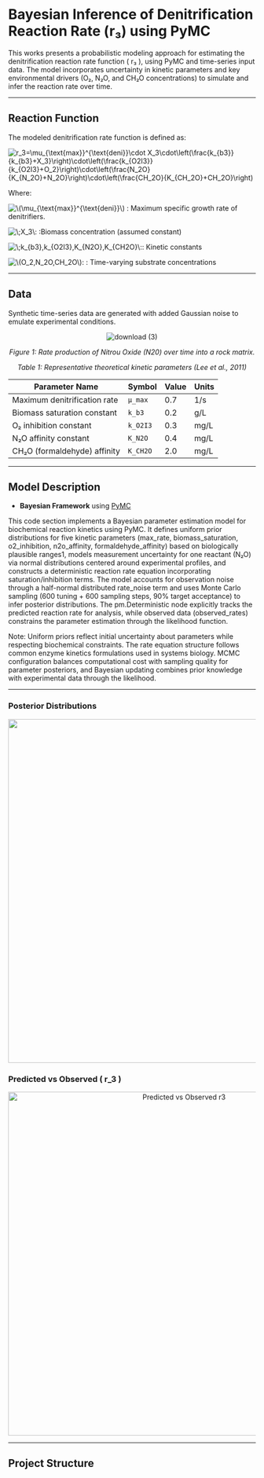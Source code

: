 #  Bayesian Inference of Denitrification Reaction Rate (r₃) using PyMC

This works presents a probabilistic modeling approach for estimating the denitrification reaction rate function \( r₃ \), using PyMC and time-series input data. The model incorporates uncertainty in kinetic parameters and key environmental drivers (O₂, N₂O, and CH₂O concentrations) to simulate and infer the reaction rate over time.

---

##  Reaction Function
The modeled denitrification rate function is defined as:
  
<img src="https://latex.codecogs.com/svg.image?\large&space;r_3=\mu_{\text{max}}^{\text{deni}}\cdot&space;X_3\cdot\left(\frac{k_{b3}}{k_{b3}&plus;X_3}\right)\cdot\left(\frac{k_{O2I3}}{k_{O2I3}&plus;O_2}\right)\cdot\left(\frac{N_2O}{K_{N_2O}&plus;N_2O}\right)\cdot\left(\frac{CH_2O}{K_{CH_2O}&plus;CH_2O}\right)" title="r_3=\mu_{\text{max}}^{\text{deni}}\cdot X_3\cdot\left(\frac{k_{b3}}{k_{b3}+X_3}\right)\cdot\left(\frac{k_{O2I3}}{k_{O2I3}+O_2}\right)\cdot\left(\frac{N_2O}{K_{N_2O}+N_2O}\right)\cdot\left(\frac{CH_2O}{K_{CH_2O}+CH_2O}\right)" />

Where:

  <img src="https://latex.codecogs.com/svg.image?\large&space;\(\mu_{\text{max}}^{\text{deni}}\)" title="\(\mu_{\text{max}}^{\text{deni}}\)" /> :  Maximum specific growth rate of denitrifiers. 

<img src="https://latex.codecogs.com/svg.image?\large&space;\;X_3\:" title="\;X_3\:" /> :Biomass concentration (assumed constant)

<img src="https://latex.codecogs.com/svg.image?\large&space;\;k_{b3},k_{O2I3},K_{N2O},K_{CH2O}\:" title="\;k_{b3},k_{O2I3},K_{N2O},K_{CH2O}\:" />: Kinetic constants

<img src="https://latex.codecogs.com/svg.image?\large&space;\(O_2,N_2O,CH_2O\):" title="\(O_2,N_2O,CH_2O\):" /> : Time-varying substrate concentrations

---

##  Data

Synthetic time-series data are generated with added Gaussian noise to emulate experimental conditions.
<p align="center">
  <img src="https://github.com/user-attachments/assets/50e45d3d-7b05-488f-9403-6ebf6579e5bb" alt="download (3)" />
</p>
<p align="center">
  <em>Figure 1: Rate production of Nitrou Oxide (N20) over time into a rock matrix.</em>
</p>

<p align="center">
  <em>Table 1: Representative theoretical kinetic parameters (Lee et al., 2011)</em>
</p>

| Parameter Name                | Symbol              | Value | Units |
|------------------------------|---------------------|-------|--------|
| Maximum denitrification rate | `μ_max`             | 0.7   | 1/s    |
| Biomass saturation constant  | `k_b3`              | 0.2   | g/L    |
| O₂ inhibition constant       | `k_O2I3`            | 0.3   | mg/L   |
| N₂O affinity constant        | `K_N2O`             | 0.4   | mg/L   |
| CH₂O (formaldehyde) affinity | `K_CH2O`            | 2.0   | mg/L   |

---

##  Model Description

- **Bayesian Framework** using [PyMC](https://www.pymc.io/)

This code section implements a Bayesian parameter estimation model for biochemical reaction kinetics using PyMC. It defines uniform prior distributions for five kinetic parameters (max_rate, biomass_saturation, o2_inhibition, n2o_affinity, formaldehyde_affinity) based on biologically plausible ranges1, models measurement uncertainty for one reactant (N₂O) via normal distributions centered around experimental profiles, and constructs a deterministic reaction rate equation incorporating saturation/inhibition terms. The model accounts for observation noise through a half-normal distributed rate_noise term and uses Monte Carlo sampling (600 tuning + 600 sampling steps, 90% target acceptance) to infer posterior distributions. The pm.Deterministic node explicitly tracks the predicted reaction rate for analysis, while observed data (observed_rates) constrains the parameter estimation through the likelihood function.

Note: Uniform priors reflect initial uncertainty about parameters while respecting biochemical constraints. The rate equation structure follows common enzyme kinetics formulations used in systems biology. MCMC configuration balances computational cost with sampling quality for parameter posteriors, and Bayesian updating combines prior knowledge with experimental data through the likelihood.

---

### Posterior Distributions

<p align="center">
  <img src="![download (1)](https://github.com/user-attachments/assets/1b7f58d5-c79a-41f6-8a42-5b62ebcfc7b0)" width = "700"/>
</p>


### Predicted vs Observed \( r_3 \)

<div align="center">
  <img src="figures/predicted_vs_observed.png" alt="Predicted vs Observed r3" width="700"/>
</div>

---

##  Project Structure


